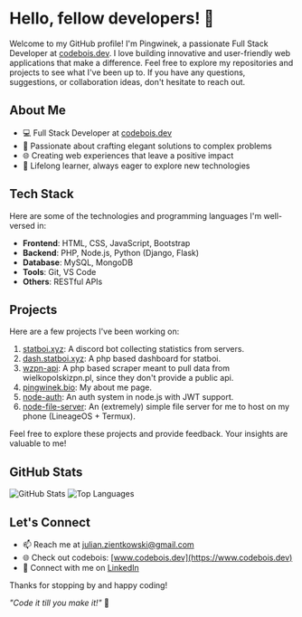 # Hello, fellow developers! 👋

Welcome to my GitHub profile! I'm Pingwinek, a passionate Full Stack Developer at [codebois.dev](https://www.codebois.dev). I love building innovative and user-friendly web applications that make a difference. Feel free to explore my repositories and projects to see what I've been up to. If you have any questions, suggestions, or collaboration ideas, don't hesitate to reach out.

## About Me

- 💻 Full Stack Developer at [codebois.dev](https://www.codebois.dev)
- 🚀 Passionate about crafting elegant solutions to complex problems
- 🌐 Creating web experiences that leave a positive impact
- 🌱 Lifelong learner, always eager to explore new technologies

## Tech Stack

Here are some of the technologies and programming languages I'm well-versed in:

- **Frontend**: HTML, CSS, JavaScript, Bootstrap
- **Backend**: PHP, Node.js, Python (Django, Flask)
- **Database**: MySQL, MongoDB
- **Tools**: Git, VS Code
- **Others**: RESTful APIs

## Projects

Here are a few projects I've been working on:

1. [statboi.xyz](https://statboi.xyz): A discord bot collecting statistics from servers.
2. [dash.statboi.xyz](https://dash.statboi.xyz): A php based dashboard for statboi.
3. [wzpn-api](https://github.com/pingwiniu/wzpn-api): A php based scraper meant to pull data from wielkopolskizpn.pl, since they don't provide a public api.
4. [pingwinek.bio](https://pingwinek.bio): My about me page.
5. [node-auth](https://github.com/pingwiniu/node-auth): An auth system in node.js with JWT support.
6. [node-file-server](https://github.com/pingwiniu/node-file-server): An (extremely) simple file server for me to host on my phone (LineageOS + Termux).

Feel free to explore these projects and provide feedback. Your insights are valuable to me!

## GitHub Stats

![GitHub Stats](https://github-readme-stats.vercel.app/api?username=pingwiniu&show_icons=true&count_private=true)
![Top Languages](https://github-readme-stats.vercel.app/api/top-langs/?username=pingwiniu&layout=compact&count_private=true)


## Let's Connect

- 📫 Reach me at [julian.zientkowski@gmail.com](mailto:julian.zientkowski@gmail.com)
- 🌐 Check out codebois: [www.codebois.dev](https://www.codebois.dev)
- 💼 Connect with me on [LinkedIn](https://www.linkedin.com/in/julian-zientkowski/)

Thanks for stopping by and happy coding!

_"Code it till you make it!"_ 🚀
